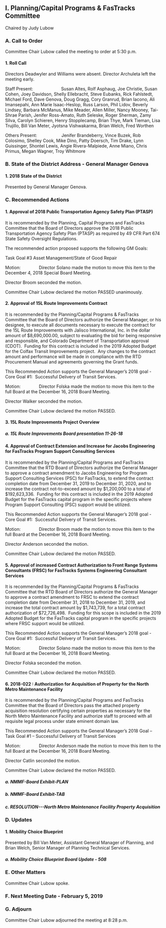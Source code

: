 ## I. Planning/Capital Programs & FasTracks Committee

Chaired by Judy Lubow

### A. Call to Order

Committee Chair Lubow called the meeting to order at 5:30 p.m.

#### 1. Roll Call

Directors Deadwyler and Williams were absent. Director Archuleta left the meeting early.

Staff Present:                       Susan Altes, Rolf Asphaug, Joe Christie, Susan Cohen, Joey Davidson, Shelly Ellebracht, Steve Eubanks, Rick Fahlstedt, Michael Ford, Dave Genova, Doug Gragg, Cory Granrud, Brian Iacono, Ali Imansepahi, Ann Marie Isaac-Heslop, Russ Larson, Phil Lidov, Beverly Lindsey, Barbara McManus, Mike Meader, Allen Miller, Nancy Mooney, Tai-Shrae Parish, Jenifer Ross-Amato, Ruth Seleske, Roger Sherman, Zamy Silva, Carolyn Schieren, Henry Stopplecamp, Brian Thye, Mark Tieman, Lisa Trujillo, Bill Van Meter, Jyotsna Vishwakarma, Brian Welch, Fred Worthen

Others Present:                    Jenifer Brandeberry, Vince Buzek, Rob Colosimo, Shelley Cook, Mike Dino, Patty Doersch, Tim Drake, Lynn Guissinger, Shontel Lewis, Angie Rivera-Malpiede, Anne Miano, Chris Primus, Megan Wagner, Troy Whitmore

### B. State of the District Address - General Manager Genova

#### 1. 2018 State of the District

Presented by General Manager Genova.

### C. Recommended Actions

#### 1. Approval of 2018 Public Transportation Agency Safety Plan (PTASP)

It is recommended by the Planning, Capital Programs and FasTracks Committee that the Board of Directors approve the 2018 Public Transportation Agency Safety Plan (PTASP) as required by 49 CFR Part 674 State Safety Oversight Regulations.

The recommended action proposed supports the following GM Goals:

Task Goal #3 Asset Management/State of Good Repair

Motion:               Director Solano made the motion to move this item to the December 4, 2018 Special Board Meeting.

Director Broom seconded the motion.

Committee Chair Lubow declared the motion PASSED unanimously.

#### 2. Approval of 15L Route Improvements Contract

It is recommended by the Planning/Capital Programs & FasTracks Committee that the Board of Directors authorize the General Manager, or his designee, to execute all documents necessary to execute the contract for the 15L Route Improvements with Jalisco International, Inc. in the dollar amount of $8,690,000.00, subject to evaluating the bid for being responsive and responsible, and Colorado Department of Transportation approval (CDOT).  Funding for this contract is included in the 2019 Adopted Budget for the Colfax Transit Improvements project.  Any changes to the contract amount and performance will be made in compliance with the RTD Procurement Manual and agreements governing the Grant funds.

This Recommended Action supports the General Manager’s 2018 goal - Core Goal #1:  Successful Delivery of Transit Services.

Motion:               Director Folska made the motion to move this item to the full Board at the December 16, 2018 Board Meeting.

Director Walker seconded the motion.

Committee Chair Lubow declared the motion PASSED.

#### 3. 15L Route Improvements Project Overview

##### a. 15L Route Improvements Board presentation 11-26-18

#### 4. Approval of Contract Extension and Increase for Jacobs Engineering for FasTracks Program Support Consulting Services

It is recommended by the Planning/Capital Programs and FasTracks Committee that the RTD Board of Directors authorize the General Manager to approve a contract amendment to Jacobs Engineering for Program Support Consulting Services (PSC) for FasTracks, to extend the contract completion date from December 31, 2019 to December 31, 2020, and to increase the contract not-to-exceed amount by $1,200,000 to a total of $192,623,336.  Funding for this contract is included in the 2019 Adopted Budget for the FasTracks capital program in the specific projects where Program Support Consulting (PSC) support would be utilized.

This Recommended Action supports the General Manager’s 2018 goal - Core Goal #1:  Successful Delivery of Transit Services.

Motion:               Director Broom made the motion to move this item to the full Board at the December 16, 2018 Board Meeting.

Director Anderson seconded the motion.

Committee Chair Lubow declared the motion PASSED.

#### 5. Approval of increased Contract Authorization to Front Range Systems Consultants (FRSC) for FasTracks Systems Engineering Consultant Services

It is recommended by the Planning/Capital Programs & FasTracks Committee that the RTD Board of Directors authorize the General Manager to approve a contract amendment to FRSC to extend the contract completion date from December 31, 2018 to December 31, 2019, and increase the total contract amount by $1,743,739, for a total contract authorization of $72,726,498.  Funding for this scope is included in the 2019 Adopted Budget for the FasTracks capital program in the specific projects where FRSC support would be utilized.

This Recommended Action supports the General Manager’s 2018 goal - Core Goal #1:  Successful Delivery of Transit Services.

Motion:               Director Solano made the motion to move this item to the full Board at the December 16, 2018 Board Meeting.

Director Folska seconded the motion.

Committee Chair Lubow declared the motion PASSED.

#### 6. 2018-022 : Authorization for Acquisition of Property for the North Metro Maintenance Facility

It is recommended by the Planning/Capital Programs and FasTracks Committee that the Board of Directors pass the attached property acquisition resolution certifying certain properties as necessary for the North Metro Maintenance Facility and authorize staff to proceed with all requisite legal process under state eminent domain law.

This Recommended Action supports the General Manager’s 2018 Goal – Task Goal #1 – Successful Delivery of Transit Services

Motion:               Director Anderson made the motion to move this item to the full Board at the December 16, 2018 Board Meeting.

Director Catlin seconded the motion.

Committee Chair Lubow declared the motion PASSED.

##### a. NMMF-Board Exhibit-PLAN

##### b. NMMF-Board Exhibit-TAB

##### c. RESOLUTION---North Metro Maintenance Facility Property Acquisition

### D. Updates

#### 1. Mobility Choice Blueprint

Presented by Bill Van Meter, Assistant General Manager of Planning, and Brian Welch, Senior Manager of Planning Technical Services.

##### a. Mobility Choice Blueprint Board Update - 508

### E. Other Matters

Committee Chair Lubow spoke.

### F. Next Meeting Date - February 5, 2019

### G. Adjourn

Committee Chair Lubow adjourned the meeting at 8:28 p.m.